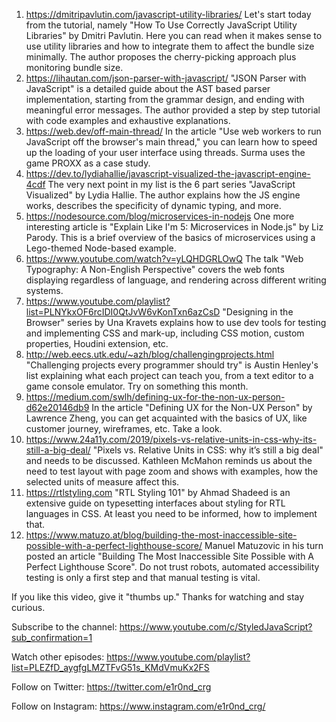 1. https://dmitripavlutin.com/javascript-utility-libraries/
Let's start today from the tutorial, namely "How To Use Correctly JavaScript Utility Libraries" by Dmitri Pavlutin. Here you can read when it makes sense to use utility libraries and how to integrate them to affect the bundle size minimally. The author proposes the cherry-picking approach plus monitoring bundle size.
2. https://lihautan.com/json-parser-with-javascript/
"JSON Parser with JavaScript" is a detailed guide
about the AST based parser implementation, starting from the grammar design, and ending with meaningful error messages. The author provided a step by step tutorial with code examples and exhaustive explanations.
3. https://web.dev/off-main-thread/
In the article "Use web workers to run JavaScript off the browser's main thread," you can learn how to speed up the loading of your user interface using threads. Surma uses the game PROXX as a case study.
4. https://dev.to/lydiahallie/javascript-visualized-the-javascript-engine-4cdf
The very next point in my list is the 6 part series "JavaScript Visualized" by Lydia Hallie. The author explains how the JS engine works, describes the specificity of dynamic typing, and more.
5. https://nodesource.com/blog/microservices-in-nodejs
One more interesting article is "Explain Like I'm 5: Microservices in Node.js" by Liz Parody. This is a brief overview of the basics of microservices using a Lego-themed Node-based example.
6. https://www.youtube.com/watch?v=yLQHDGRLOwQ
The talk "Web Typography: A Non-English Perspective" covers the web fonts displaying regardless of language, and rendering across different writing systems.
7. https://www.youtube.com/playlist?list=PLNYkxOF6rcIDI0QtJvW6vKonTxn6azCsD
"Designing in the Browser" series by Una Kravets explains how to use dev tools for testing and implementing CSS and mark-up, including CSS motion, custom properties, Houdini extension, etc.
8. http://web.eecs.utk.edu/~azh/blog/challengingprojects.html
"Challenging projects every programmer should try" is Austin Henley's list explaining what each project can teach you, from a text editor to a game console emulator. Try on something this month.
9. https://medium.com/swlh/defining-ux-for-the-non-ux-person-d62e20146db9
In the article "Defining UX for the Non-UX Person" by Lawrence Zheng, you can get acquainted with the basics of UX, like customer journey, wireframes, etc. Take a look.
10. https://www.24a11y.com/2019/pixels-vs-relative-units-in-css-why-its-still-a-big-deal/
"Pixels vs. Relative Units in CSS: why it’s still a big deal" and needs to be discussed. Kathleen McMahon reminds us about the need to test layout with page zoom and shows with examples, how the selected units of measure affect this.
11. https://rtlstyling.com
"RTL Styling 101" by Ahmad Shadeed is an extensive guide on typesetting interfaces about styling for RTL languages in CSS. At least you need to be informed, how to implement that.
12. https://www.matuzo.at/blog/building-the-most-inaccessible-site-possible-with-a-perfect-lighthouse-score/
Manuel Matuzovic in his turn posted an article "Building The Most Inaccessible Site Possible with A Perfect Lighthouse Score". Do not trust robots, automated accessibility testing is only a first step and that manual testing is vital.

If you like this video, give it "thumbs up." Thanks for watching and stay curious.

Subscribe to the channel: https://www.youtube.com/c/StyledJavaScript?sub_confirmation=1

Watch other episodes: https://www.youtube.com/playlist?list=PLEZfD_aygfgLMZTFvG51s_KMdVmuKx2FS

Follow on Twitter: https://twitter.com/e1r0nd_crg

Follow on Instagram: https://www.instagram.com/e1r0nd_crg/
